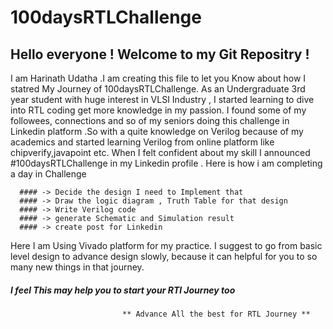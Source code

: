 
# 100daysRTLChallenge
## Hello everyone ! Welcome to my Git Repositry !
I am Harinath Udatha .I am creating this file to let you Know about how I statred My Journey of 100daysRTLChallenge. 
      As an Undergraduate 3rd year student with huge interest in VLSI Industry , I started learning to dive into RTL coding 
      get more knowledge in my passion. I found some of my followees, connections and so of my seniors doing this challenge
      in Linkedin platform .So with a quite knowledge on Verilog because of my academics and started learning  Verilog from
      online platform like chipverify,javapoint etc. When I felt confident about my skill I announced #100daysRTLChallenge
      in my Linkedin profile . Here is how i am completing a day in Challenge

      #### -> Decide the design I need to Implement that
      #### -> Draw the logic diagram , Truth Table for that design
      #### -> Write Verilog code 
      #### -> generate Schematic and Simulation result
      #### -> create post for Linkedin

Here I am Using Vivado platform for my practice. I suggest to go from basic level design to advance design slowly, because it can helpful for you to so many new things in that journey.

##### I feel This may help you to start your RTl Journey too
                             ** Advance All the best for RTL Journey **
